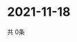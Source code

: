 # 2021-11-18
  共 0条

  <!-- BEGIN -->
  <!-- 最后更新时间Thu Nov 18 2021 04:05:25 GMT+0000 (Coordinated Universal Time) -->
  
  <!-- END -->
  
  
